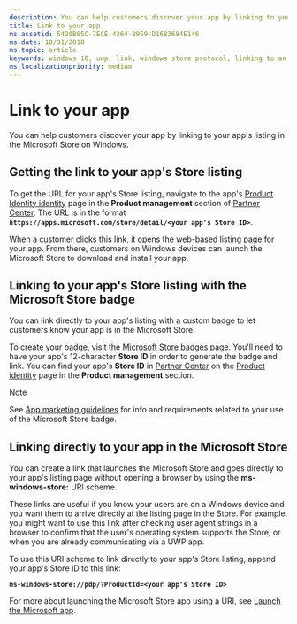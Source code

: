 ```yaml
---
description: You can help customers discover your app by linking to your app's listing in the Microsoft Store.
title: Link to your app
ms.assetid: 5420B65C-7ECE-4364-8959-D1683684E146
ms.date: 10/31/2018
ms.topic: article
keywords: windows 10, uwp, link, windows store protocol, linking to an app, link to app
ms.localizationpriority: medium
---
```

# Link to your app

You can help customers discover your app by linking to your app's listing in the Microsoft Store on Windows.

## Getting the link to your app's Store listing

To get the URL for your app's Store listing, navigate to the app's [Product Identity identity](view-app-identity-details.md) page in the **Product management** section of [Partner Center](https://partner.microsoft.com/). The URL is in the format **`https://apps.microsoft.com/store/detail/<your app's Store ID>`**.

When a customer clicks this link, it opens the web-based listing page for your app. From there, customers on Windows devices can launch the Microsoft Store to download and install your app.

## Linking to your app's Store listing with the Microsoft Store badge

You can link directly to your app's listing with a custom badge to let customers know your app is in the Microsoft Store.

To create your badge, visit the [Microsoft Store badges](https://developer.microsoft.com/store/badges) page. You'll need to have your app's 12-character **Store ID** in order to generate the badge and link. You can find your app's **Store ID** in [Partner Center](https://partner.microsoft.com/) on the [Product identity](view-app-identity-details.md) page in the **Product management** section.

> [!NOTE]
> See [App marketing guidelines](app-marketing-guidelines.md) for info and requirements related to your use of the Microsoft Store badge.

## Linking directly to your app in the Microsoft Store

You can create a link that launches the Microsoft Store and goes directly to your app's listing page without opening a browser by using the **ms-windows-store:** URI scheme.

These links are useful if you know your users are on a Windows device and you want them to arrive directly at the listing page in the Store. For example, you might want to use this link after checking user agent strings in a browser to confirm that the user's operating system supports the Store, or when you are already communicating via a UWP app.

To use this URI scheme to link directly to your app's Store listing, append your app's Store ID to this link:

**`ms-windows-store://pdp/?ProductId=<your app's Store ID>`**

For more about launching the Microsoft Store app using a URI, see [Launch the Microsoft app](../launch-resume/launch-store-app.md).
